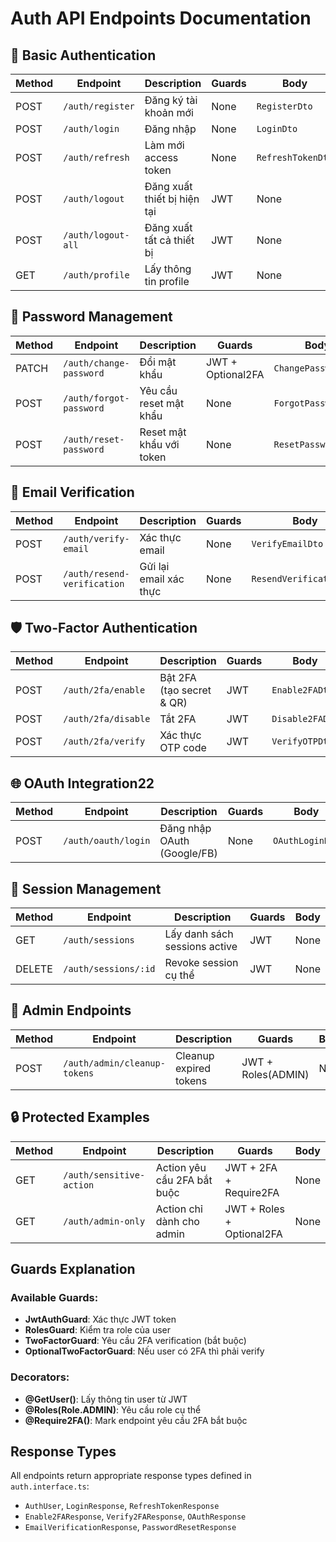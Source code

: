 # Auth API Endpoints Documentation

## 🔐 Basic Authentication

| Method | Endpoint           | Description                 | Guards | Body              |
| ------ | ------------------ | --------------------------- | ------ | ----------------- |
| POST   | `/auth/register`   | Đăng ký tài khoản mới       | None   | `RegisterDto`     |
| POST   | `/auth/login`      | Đăng nhập                   | None   | `LoginDto`        |
| POST   | `/auth/refresh`    | Làm mới access token        | None   | `RefreshTokenDto` |
| POST   | `/auth/logout`     | Đăng xuất thiết bị hiện tại | JWT    | None              |
| POST   | `/auth/logout-all` | Đăng xuất tất cả thiết bị   | JWT    | None              |
| GET    | `/auth/profile`    | Lấy thông tin profile       | JWT    | None              |

## 🔑 Password Management

| Method | Endpoint                | Description              | Guards            | Body                |
| ------ | ----------------------- | ------------------------ | ----------------- | ------------------- |
| PATCH  | `/auth/change-password` | Đổi mật khẩu             | JWT + Optional2FA | `ChangePasswordDto` |
| POST   | `/auth/forgot-password` | Yêu cầu reset mật khẩu   | None              | `ForgotPasswordDto` |
| POST   | `/auth/reset-password`  | Reset mật khẩu với token | None              | `ResetPasswordDto`  |

## 📧 Email Verification

| Method | Endpoint                    | Description            | Guards | Body                    |
| ------ | --------------------------- | ---------------------- | ------ | ----------------------- |
| POST   | `/auth/verify-email`        | Xác thực email         | None   | `VerifyEmailDto`        |
| POST   | `/auth/resend-verification` | Gửi lại email xác thực | None   | `ResendVerificationDto` |

## 🛡️ Two-Factor Authentication

| Method | Endpoint            | Description               | Guards | Body            |
| ------ | ------------------- | ------------------------- | ------ | --------------- |
| POST   | `/auth/2fa/enable`  | Bật 2FA (tạo secret & QR) | JWT    | `Enable2FADto`  |
| POST   | `/auth/2fa/disable` | Tắt 2FA                   | JWT    | `Disable2FADto` |
| POST   | `/auth/2fa/verify`  | Xác thực OTP code         | JWT    | `VerifyOTPDto`  |

## 🌐 OAuth Integration22

| Method | Endpoint            | Description                 | Guards | Body            |
| ------ | ------------------- | --------------------------- | ------ | --------------- |
| POST   | `/auth/oauth/login` | Đăng nhập OAuth (Google/FB) | None   | `OAuthLoginDto` |

## 📱 Session Management

| Method | Endpoint             | Description                   | Guards | Body |
| ------ | -------------------- | ----------------------------- | ------ | ---- |
| GET    | `/auth/sessions`     | Lấy danh sách sessions active | JWT    | None |
| DELETE | `/auth/sessions/:id` | Revoke session cụ thể         | JWT    | None |

## 👑 Admin Endpoints

| Method | Endpoint                     | Description            | Guards             | Body |
| ------ | ---------------------------- | ---------------------- | ------------------ | ---- |
| POST   | `/auth/admin/cleanup-tokens` | Cleanup expired tokens | JWT + Roles(ADMIN) | None |

## 🔒 Protected Examples

| Method | Endpoint                 | Description                 | Guards                    | Body |
| ------ | ------------------------ | --------------------------- | ------------------------- | ---- |
| GET    | `/auth/sensitive-action` | Action yêu cầu 2FA bắt buộc | JWT + 2FA + Require2FA    | None |
| GET    | `/auth/admin-only`       | Action chỉ dành cho admin   | JWT + Roles + Optional2FA | None |

## Guards Explanation

### Available Guards:

- **JwtAuthGuard**: Xác thực JWT token
- **RolesGuard**: Kiểm tra role của user
- **TwoFactorGuard**: Yêu cầu 2FA verification (bắt buộc)
- **OptionalTwoFactorGuard**: Nếu user có 2FA thì phải verify

### Decorators:

- **@GetUser()**: Lấy thông tin user từ JWT
- **@Roles(Role.ADMIN)**: Yêu cầu role cụ thể
- **@Require2FA()**: Mark endpoint yêu cầu 2FA bắt buộc

## Response Types

All endpoints return appropriate response types defined in `auth.interface.ts`:

- `AuthUser`, `LoginResponse`, `RefreshTokenResponse`
- `Enable2FAResponse`, `Verify2FAResponse`, `OAuthResponse`
- `EmailVerificationResponse`, `PasswordResetResponse`
